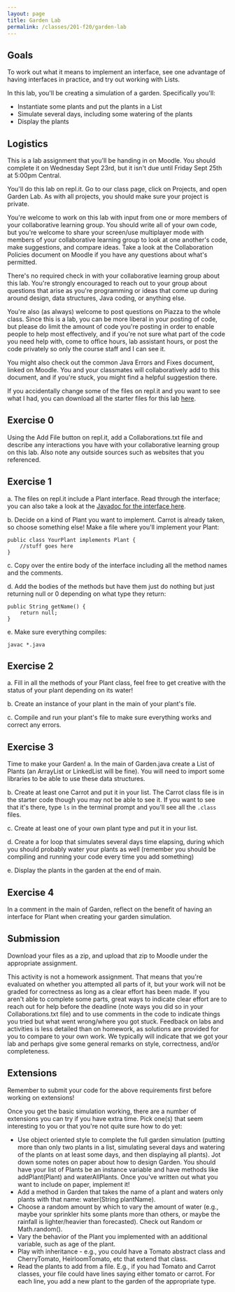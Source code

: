 ```yaml
---
layout: page
title: Garden Lab
permalink: /classes/201-f20/garden-lab
---
```




## Goals
To work out what it means to implement an interface, see one advantage of having interfaces in practice, and try out working with Lists.

In this lab, you'll be creating a simulation of a garden. Specifically you'll:
* Instantiate some plants and put the plants in a List
* Simulate several days, including some watering of the plants
* Display the plants

## Logistics
This is a lab assignment that you'll be handing in on Moodle. You should complete it on Wednesday Sept 23rd, but it isn't due until Friday Sept 25th at 5:00pm Central.

You'll do this lab on repl.it. Go to our class page, click on Projects, and open Garden Lab. As with all projects, you should make sure your project is private.

You're welcome to work on this lab with input from one or more members of your collaborative learning group. You should write all of your own code, but you're welcome to share your screen/use multiplayer mode with members of your collaborative learning group to look at one another's code, make suggestions, and compare ideas. Take a look at the Collaboration Policies document on Moodle if you have any questions about what's permitted.

There's no required check in with your collaborative learning group about this lab. You're strongly encouraged to reach out to your group about questions that arise as you're programming or ideas that come up during around design, data structures, Java coding, or anything else.

You're also (as always) welcome to post questions on Piazza to the whole class. Since this is a lab, you can be more liberal in your posting of code, but please do limit the amount of code you're posting in order to enable people to help most effectively, and if you're not sure what part of the code you need help with, come to office hours, lab assistant hours, or post the code privately so only the course staff and I can see it.

You might also check out the common Java Errors and Fixes document, linked on Moodle. You and your classmates will collaboratively add to this document, and if you're stuck, you might find a helpful suggestion there.

If you accidentally change some of the files on repl.it and you want to see what I had, you can download all the starter files for this lab [here](http://www.cs.carleton.edu/faculty/arafferty/cs201_spr2020/lectures/labs/gardenLab/GardenFiles.zip).

## Exercise 0
Using the Add File button on repl.it, add a Collaborations.txt file and describe any interactions you have with your collaborative learning group on this lab. Also note any outside sources such as websites that you referenced. 

## Exercise 1
a. The files on repl.it include a Plant interface. Read through the interface; you can also take a look at the [Javadoc for the interface here](http://www.cs.carleton.edu/faculty/arafferty/cs201_spr2020/lectures/labs/gardenLab/javadoc/Plant.html). 

b. Decide on a kind of Plant you want to implement. Carrot is already taken, so choose something else! Make a file where you'll implement your Plant:
```
public class YourPlant implements Plant {
    //stuff goes here
}
```

c. Copy over the entire body of the interface including all the method names and the comments.

d. Add the bodies of the methods but have them just do nothing but just returning null or 0 depending on what type they return:
```
public String getName() {
    return null;
}
```

e. Make sure everything compiles:
```
javac *.java
```

## Exercise 2
a. Fill in all the methods of your Plant class, feel free to get creative with the status of your plant depending on its water!

b. Create an instance of your plant in the main of your plant's file.

c. Compile and run your plant's file to make sure everything works and correct any errors.

## Exercise 3
Time to make your Garden!
a. In the main of Garden.java create a List of Plants (an ArrayList or LinkedList will be fine). You will need to import some libraries to be able to use these data structures.

b. Create at least one Carrot and put it in your list. The Carrot class file is in the starter code though you may not be able to see it. If you want to see that it's there, type `ls` in the terminal prompt and you'll see all the `.class` files.

c. Create at least one of your own plant type and put it in your list.

d. Create a for loop that simulates several days time elapsing, during which you should probably water your plants as well (remember you should be compiling and running your code every time you add something)

e. Display the plants in the garden at the end of main.

## Exercise 4
In a comment in the main of Garden, reflect on the benefit of having an interface for Plant when creating your garden simulation.

## Submission
Download your files as a zip, and upload that zip to Moodle under the appropriate assignment.

This activity is not a homework assignment. That means that you're evaluated on whether you attempted all parts of it, but your work will not be graded for correctness as long as a clear effort has been made. If you aren't able to complete some parts, great ways to indicate clear effort are to reach out for help before the deadline (note ways you did so in your Collaborations.txt file) and to use comments in the code to indicate things you tried but what went wrong/where you got stuck. Feedback on labs and activities is less detailed than on homework, as solutions are provided for you to compare to your own work. We typically will indicate that we got your lab and perhaps give some general remarks on style, correctness, and/or completeness.

## Extensions
Remember to submit your code for the above requirements first before working on extensions!

Once you get the basic simulation working, there are a number of extensions you can try if you have extra time. Pick one(s) that seem interesting to you or that you're not quite sure how to do yet:

* Use object oriented style to complete the full garden simulation (putting more than only two plants in a list, simulating several days and watering of the plants on at least some days, and then displaying all plants). Jot down some notes on paper about how to design Garden. You should have your list of Plants be an instance variable and have methods like addPlant(Plant) and waterAllPlants. Once you've written out what you want to include on paper, implement it!
* Add a method in Garden that takes the name of a plant and waters only plants with that name: water(String plantName).
* Choose a random amount by which to vary the amount of water (e.g., maybe your sprinkler hits some plants more than others, or maybe the rainfall is lighter/heavier than forecasted). Check out Random or Math.random().
* Vary the behavior of the Plant you implemented with an additional variable, such as age of the plant.
* Play with inheritance - e.g., you could have a Tomato abstract class and CherryTomato, HeirloomTomato, etc that extend that class.
* Read the plants to add from a file. E.g., if you had Tomato and Carrot classes, your file could have lines saying either tomato or carrot. For each line, you add a new plant to the garden of the appropriate type.